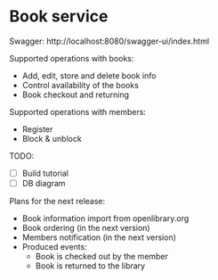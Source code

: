 # Book service  
Swagger: http://localhost:8080/swagger-ui/index.html 

Supported operations with books:
* Add, edit, store and delete book info
* Control availability of the books
* Book checkout and returning

Supported operations with members:
* Register
* Block & unblock

TODO:  
-[ ] Build tutorial  
-[ ] DB diagram

Plans for the next release:
* Book information import from openlibrary.org
* Book ordering (in the next version)
* Members notification (in the next version)
* Produced events:
  * Book is checked out by the member
  * Book is returned to the library